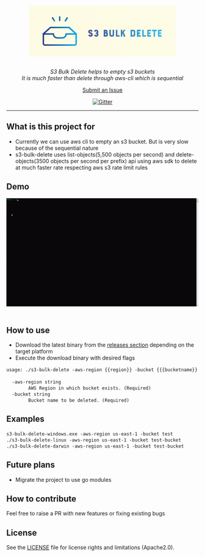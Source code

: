 
<div align="center">
  <img src="./assets/logo.png" align="center"></img>
  <br/>
  <br/>
  <p><i>S3 Bulk Delete helps to empty s3 buckets</i>
  <br/>
  <i>It is much faster than delete through aws-cli which is sequential</i>
  </p>

  [Submit an Issue](https://github.com/hemachandsai/cloudwatch-log-aggregator/issues/new)

  [![Gitter](https://badges.gitter.im/s3-bulk-delete/community.svg)](https://gitter.im/s3-bulk-delete/community?utm_source=badge&utm_medium=badge&utm_campaign=pr-badge)
</div>
<hr/>

## What is this project for
 - Currently we can use aws cli to empty an s3 bucket. But is very slow because of the sequential nature
 - s3-bulk-delete uses list-objects(5,500 objects per second) and delete-objects(3500 objects per second per prefix) api using aws sdk to delete at much faster rate respecting aws s3 rate limit rules
 
## Demo
<div align="center">
    <img src="./assets/s3-bulk-delete-demo.gif"/>
</div>
<br/>


## How to use
- Download the latest binary from the [releases section](https://github.com/hemachandsai/s3-bulk-delete/releases) depending on the target platform
- Execute the download binary with desired flags
```
usage: ./s3-bulk-delete -aws-region {{region}} -bucket {{{bucketname}}

  -aws-region string
        AWS Region in which bucket exists. (Required)
  -bucket string
        Bucket name to be deleted. (Required)
```

## Examples
```
s3-bulk-delete-windows.exe -aws-region us-east-1 -bucket test
./s3-bulk-delete-linux -aws-region us-east-1 -bucket test-bucket
./s3-bulk-delete-darwin -aws-region us-east-1 -bucket test-bucket
```

## Future plans
- Migrate the project to use go modules

## How to contribute
Feel free to raise a PR with new features or fixing existing bugs

## License
See the [LICENSE](LICENSE.md) file for license rights and limitations (Apache2.0).